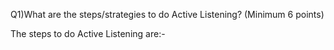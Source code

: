 Q1)What are the steps/strategies to do Active Listening? (Minimum 6 points)

The steps to do Active Listening are:-
